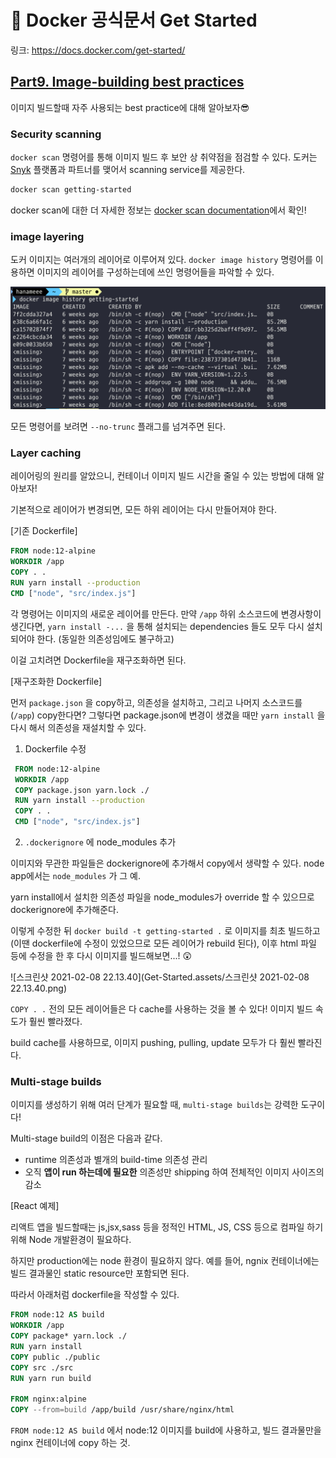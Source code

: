 # 🐳 Docker 공식문서 Get Started

링크: https://docs.docker.com/get-started/

## [Part9. Image-building best practices](https://docs.docker.com/get-started/09_image_best/)

이미지 빌드할때 자주 사용되는 best practice에 대해 알아보자😎

### Security scanning

`docker scan` 명령어를 통해 이미지 빌드 후 보안 상 취약점을 점검할 수 있다. 도커는 [Snyk](http://snyk.io/) 플랫폼과 파트너를 맺어서 scanning service를 제공한다.

```bash
docker scan getting-started
```

docker scan에 대한 더 자세한 정보는 [docker scan documentation](https://docs.docker.com/engine/scan/)에서 확인!

### image layering

도커 이미지는 여러개의 레이어로 이루어져 있다. `docker image history` 명령어를 이용하면 이미지의 레이어를 구성하는데에 쓰인 명령어들을 파악할 수 있다.

![image-20210208220038292](Get-Started.assets/image-20210208220038292.png)

모든 명령어를 보려면 `--no-trunc` 플래그를 넘겨주면 된다.

### Layer caching

레이어링의 원리를 알았으니, 컨테이너 이미지 빌드 시간을 줄일 수 있는 방법에 대해 알아보자!

기본적으로 레이어가 변경되면, 모든 하위 레이어는 다시 만들어져야 한다.

[기존 Dockerfile]

```dockerfile
FROM node:12-alpine
WORKDIR /app
COPY . .
RUN yarn install --production
CMD ["node", "src/index.js"]
```

각 명령어는 이미지의 새로운 레이어를 만든다. 만약 `/app`  하위 소스코드에 변경사항이 생긴다면, `yarn install -...` 을 통해 설치되는 dependencies 들도 모두 다시 설치되어야 한다. (동일한 의존성임에도 불구하고)

이걸 고치려면 Dockerfile을 재구조화하면 된다.

[재구조화한 Dockerfile]

먼저 `package.json` 을 copy하고, 의존성을 설치하고, 그리고 나머지 소스코드를 (`/app`) copy한다면? 그렇다면 package.json에 변경이 생겼을 때만 `yarn install` 을 다시 해서 의존성을 재설치할 수 있다.

1. Dockerfile 수정

```dockerfile
 FROM node:12-alpine
 WORKDIR /app
 COPY package.json yarn.lock ./
 RUN yarn install --production
 COPY . .
 CMD ["node", "src/index.js"]
```

2. `.dockerignore` 에 node_modules 추가

이미지와 무관한 파일들은 dockerignore에 추가해서 copy에서 생략할 수 있다. node app에서는 `node_modules` 가 그 예.

yarn install에서 설치한 의존성 파일을 node_modules가 override 할 수 있으므로 dockerignore에 추가해준다.

이렇게 수정한 뒤 `docker build -t getting-started .` 로 이미지를 최초 빌드하고 (이땐 dockerfile에 수정이 있었으므로 모든 레이어가 rebuild 된다), 이후 html 파일 등에 수정을 한 후 다시 이미지를 빌드해보면...! 😲

![스크린샷 2021-02-08 22.13.40](Get-Started.assets/스크린샷 2021-02-08 22.13.40.png)

`COPY . .` 전의 모든 레이어들은 다 cache를 사용하는 것을 볼 수 있다! 이미지 빌드 속도가 훨씬 빨라졌다.

build cache를 사용하므로, 이미지 pushing, pulling, update 모두가 다 훨씬 빨라진다.

### Multi-stage builds

이미지를 생성하기 위해 여러 단계가 필요할 때, `multi-stage builds`는 강력한 도구이다!

Multi-stage build의 이점은 다음과 같다.

- runtime 의존성과 별개의 build-time 의존성 관리
- 오직 **앱이 run 하는데에 필요한** 의존성만 shipping 하여 전체적인 이미지 사이즈의 감소

[React 예제]

리액트 앱을 빌드할때는 js,jsx,sass 등을 정적인 HTML, JS, CSS 등으로 컴파일 하기 위해 Node 개발환경이 필요하다.

하지만 production에는 node 환경이 필요하지 않다. 예를 들어, ngnix 컨테이너에는 빌드 결과물인 static resource만 포함되면 된다.

따라서 아래처럼 dockerfile을 작성할 수 있다.

```dockerfile
FROM node:12 AS build
WORKDIR /app
COPY package* yarn.lock ./
RUN yarn install
COPY public ./public
COPY src ./src
RUN yarn run build

FROM nginx:alpine
COPY --from=build /app/build /usr/share/nginx/html
```

`FROM node:12 AS build` 에서 node:12 이미지를 build에 사용하고, 빌드 결과물만을 nginx 컨테이너에 copy 하는 것.